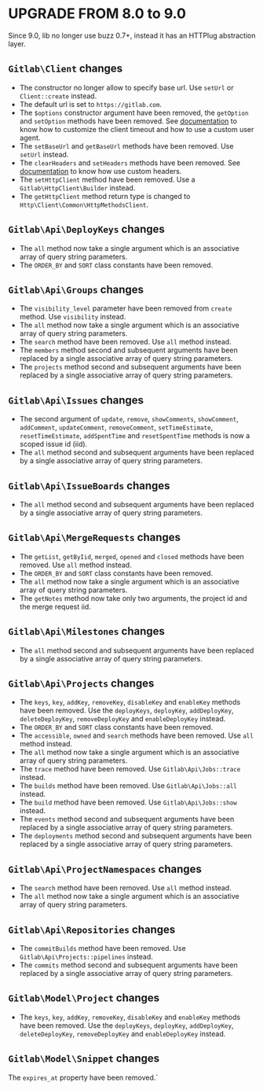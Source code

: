 # UPGRADE FROM 8.0 to 9.0

Since 9.0, lib no longer use buzz 0.7+, instead it has an HTTPlug abstraction layer.

## `Gitlab\Client` changes

* The constructor no longer allow to specify base url. Use `setUrl` or `Client::create` instead.
* The default url is set to `https://gitlab.com`.
* The `$options` constructor argument have been removed, the `getOption` and `setOption` methods have been removed.
See [documentation](doc/customize.md) to know how to customize the client timeout and how to use a custom user agent.
* The `setBaseUrl` and `getBaseUrl` methods have been removed. Use `setUrl` instead.
* The `clearHeaders` and `setHeaders` methods have been removed. See [documentation](doc/customize.md) to know how use custom headers.
* The `setHttpClient` method have been removed. Use a `Gitlab\HttpClient\Builder` instead. 
* The `getHttpClient` method return type is changed to `Http\Client\Common\HttpMethodsClient`.

## `Gitlab\Api\DeployKeys` changes

* The `all` method now take a single argument which is an associative array of query string parameters.
* The `ORDER_BY` and `SORT` class constants have been removed.

## `Gitlab\Api\Groups` changes

* The `visibility_level` parameter have been removed from `create` method. Use `visibility` instead.
* The `all` method now take a single argument which is an associative array of query string parameters.
* The `search` method have been removed. Use `all` method instead.
* The `members` method second and subsequent arguments have been replaced by a single associative array of query string parameters.
* The `projects` method second and subsequent arguments have been replaced by a single associative array of query string parameters.

## `Gitlab\Api\Issues` changes

* The second argument of `update`, `remove`, `showComments`, `showComment`, `addComment`, `updateComment`, `removeComment`,
 `setTimeEstimate`, `resetTimeEstimate`, `addSpentTime` and `resetSpentTime` methods is now a scoped issue id (iid).
* The `all` method second and subsequent arguments have been replaced by a single associative array of query string parameters.

## `Gitlab\Api\IssueBoards` changes

* The `all` method second and subsequent arguments have been replaced by a single associative array of query string parameters.

## `Gitlab\Api\MergeRequests` changes

* The `getList`, `getByIid`, `merged`, `opened` and `closed` methods have been removed. Use `all` method instead.
* The `ORDER_BY` and `SORT` class constants have been removed.
* The `all` method now take a single argument which is an associative array of query string parameters.
* The `getNotes` method now take only two arguments, the project id and the merge request iid.

## `Gitlab\Api\Milestones` changes

* The `all` method second and subsequent arguments have been replaced by a single associative array of query string parameters.

## `Gitlab\Api\Projects` changes

* The `keys`, `key`, `addKey`, `removeKey`, `disableKey` and `enableKey` methods have been removed.
Use the `deployKeys`, `deployKey`, `addDeployKey`, `deleteDeployKey`, `removeDeployKey` and `enableDeployKey` instead.
* The `ORDER_BY` and `SORT` class constants have been removed.
* The `accessible`, `owned` and `search` methods have been removed. Use `all` method instead.
* The `all` method now take a single argument which is an associative array of query string parameters.
* The `trace` method have been removed. Use `Gitlab\Api\Jobs::trace` instead.
* The `builds` method have been removed. Use `Gitlab\Api\Jobs::all` instead.
* The `build` method have been removed. Use `Gitlab\Api\Jobs::show` instead.
* The `events` method second and subsequent arguments have been replaced by a single associative array of query string parameters.
* The `deployments` method second and subsequent arguments have been replaced by a single associative array of query string parameters.

## `Gitlab\Api\ProjectNamespaces` changes

* The `search` method have been removed. Use `all` method instead.
* The `all` method now take a single argument which is an associative array of query string parameters.

## `Gitlab\Api\Repositories` changes

* The `commitBuilds` method have been removed. Use `Gitlab\Api\Projects::pipelines` instead.
* The `commits` method second and subsequent arguments have been replaced by a single associative array of query string parameters.

## `Gitlab\Model\Project` changes

* The `keys`, `key`, `addKey`, `removeKey`, `disableKey` and `enableKey` methods have been removed.
Use the `deployKeys`, `deployKey`, `addDeployKey`, `deleteDeployKey`, `removeDeployKey` and `enableDeployKey` instead.

## `Gitlab\Model\Snippet` changes

The `expires_at` property have been removed.`
